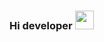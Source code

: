### Hi developer <img src="https://media0.giphy.com/media/gM5qFksULw54NMWyry/giphy.gif?cid=ecf05e473y3wmud9tjxqty0ha31sb225l02n4s59rvbkv23x&rid=giphy.gif&ct=s" width="30px">
<!--
**DavronDave/DavronDave** is a ✨ _special_ ✨ repository because its `README.md` (this file) appears on your GitHub profile.

Here are some ideas to get you started:

- 🔭 I’m currently working on ...
- 🌱 I’m currently learning ...
- 👯 I’m looking to collaborate on ...
- 🤔 I’m looking for help with ...
- 💬 Ask me about ...
- 📫 How to reach me: ...
- 😄 Pronouns: ...
- ⚡ Fun fact: ...
-->
